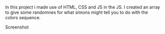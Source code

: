 In this project i made use of HTML, CSS and JS in the JS. 
I created an array to give some randomnes for what simons might tell you to do with the colors sequence.

Screenshot
